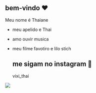 ## bem-vindo ♥️

 Meu nome é Thaiane
 - meu apelido e Thai
- amo ouvir musica
- meu filme favotiro e lilo stich

  ## me sigam no instagram 📱
  vixi_thai

![](https://media1.tenor.com/m/yvX3fM7b40sAAAAC/lilo-stitch.gif)
